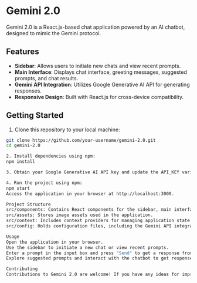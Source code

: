 # Gemini 2.0

Gemini 2.0 is a React.js-based chat application powered by an AI chatbot, designed to mimic the Gemini protocol.

## Features

- **Sidebar**: Allows users to initiate new chats and view recent prompts.
- **Main Interface**: Displays chat interface, greeting messages, suggested prompts, and chat results.
- **Gemini API Integration**: Utilizes Google Generative AI API for generating responses.
- **Responsive Design**: Built with React.js for cross-device compatibility.

## Getting Started

1. Clone this repository to your local machine:

```bash
git clone https://github.com/your-username/gemini-2.0.git
cd gemini-2.0

2. Install dependencies using npm:
npm install

3. Obtain your Google Generative AI API key and update the API_KEY variable in gemini.jsx.

4. Run the project using npm:
npm start
Access the application in your browser at http://localhost:3000.

Project Structure
src/components: Contains React components for the sidebar, main interface, and other UI elements.
src/assets: Stores image assets used in the application.
src/context: Includes context providers for managing application state.
src/config: Holds configuration files, including the Gemini API integration script.

Usage
Open the application in your browser.
Use the sidebar to initiate a new chat or view recent prompts.
Enter a prompt in the input box and press "Send" to get a response from the chatbot.
Explore suggested prompts and interact with the chatbot to get responses.

Contributing
Contributions to Gemini 2.0 are welcome! If you have any ideas for improvements or bug fixes, feel free to submit a pull request.



